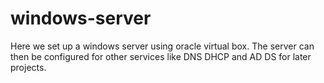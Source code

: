 # windows-server
Here we set up  a windows server using oracle virtual box. The server can then be configured for other services like DNS DHCP and AD DS for later projects.
